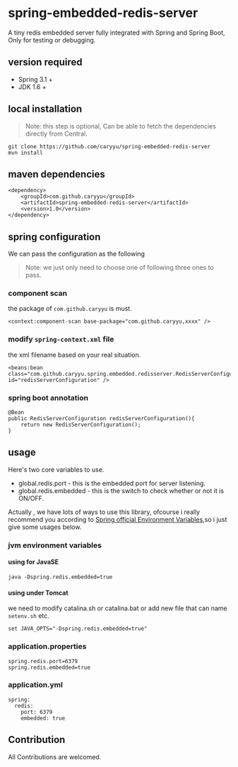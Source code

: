 # spring-embedded-redis-server
A tiny redis embedded server fully integrated with Spring and Spring Boot, Only for testing or debugging. 

## version required
* Spring 3.1 +
* JDK 1.6 +

## local installation
> Note: this step is optional, Can be able to fetch the dependencies directly from Central.
```
git clone https://github.com/caryyu/spring-embedded-redis-server
mvn install
```

## maven dependencies
```
<dependency>
    <groupId>com.github.caryyu</groupId>
    <artifactId>spring-embedded-redis-server</artifactId>
    <version>1.0</version>
</dependency>
```

## spring configuration
We can pass the configuration as the following
> Note: we just only need to choose one of following three ones to pass.
### component scan
the package of `com.github.caryyu` is must.
```
<context:component-scan base-package="com.github.caryyu,xxxx" />
```
### modify `spring-context.xml` file
the xml filename based on your real situation.
```
<beans:bean class="com.github.caryyu.spring.embedded.redisserver.RedisServerConfiguration" id="redisServerConfiguration" />
```
### spring boot annotation
```
@Bean
public RedisServerConfiguration redisServerConfiguration(){
    return new RedisServerConfiguration();
}
```
## usage
Here's two core variables to use.
* global.redis.port - this is the embedded port for server listening.
* global.redis.embedded - this is the switch to check whether or not it is ON/OFF.  

Actually , we have lots of ways to use this library, ofcourse i really recommend you according to [Spring official Environment Variables](https://docs.spring.io/spring-boot/docs/current/reference/html/boot-features-external-config.html),so i just give some usages below.

### jvm environment variables
  
#### using for JavaSE
```
java -Dspring.redis.embedded=true
```

#### using under Tomcat 
 we need to modify catalina.sh or catalina.bat or add new file that can name `setenv.sh` etc.
```
set JAVA_OPTS="-Dspring.redis.embedded=true"
```

### application.properties
```
spring.redis.port=6379
spring.redis.embedded=true    
```
### application.yml
```
spring:
  redis:
    port: 6379
    embedded: true
```
## Contribution
All Contributions are welcomed.


